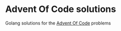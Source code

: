 # Advent Of Code solutions

Golang solutions for the [Advent Of Code](https://adventofcode.com/) problems